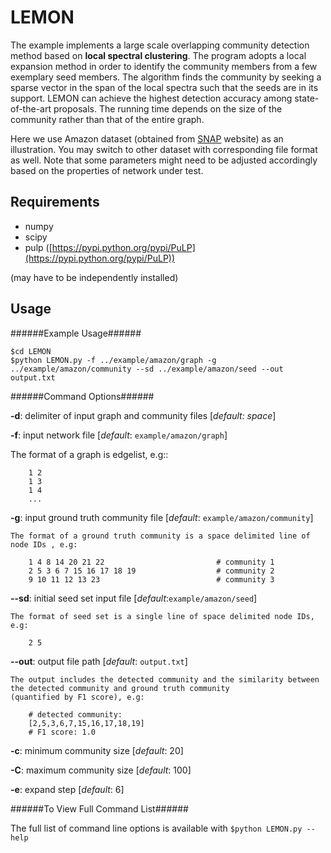 # LEMON
The example implements a large scale overlapping community detection method 
based on **local spectral clustering**. The program adopts a local expansion method in order to identify the community members from a few exemplary seed members. The algorithm finds the community by seeking a sparse vector in the span of the local spectra such that the seeds are in its support. LEMON can achieve the highest detection accuracy among state-of-the-art proposals. The running time depends on the size of the community rather than that of the entire graph. 

Here we use Amazon dataset (obtained from [SNAP](http://snap.stanford.edu/data/com-Amazon.html) website) as an illustration. You may switch to other dataset with corresponding file format as well. Note that some parameters might need to be adjusted accordingly based on the properties of network under test.

Requirements
------------
* numpy
* scipy
* pulp ([https://pypi.python.org/pypi/PuLP](https://pypi.python.org/pypi/PuLP))

(may have to be independently installed) 


Usage
-----

######Example Usage######

    $cd LEMON
    $python LEMON.py -f ../example/amazon/graph -g  ../example/amazon/community --sd ../example/amazon/seed --out output.txt

######Command Options######

**-d**: delimiter of input graph and community files [*default: space*]

**-f**:  input network file [*default*: ``example/amazon/graph``]

  The format of a graph is edgelist, e.g::
  
        1 2
        1 3
        1 4
        ...
**-g**:  input ground truth community file [*default*: ``example/amazon/community``]

    The format of a ground truth community is a space delimited line of node IDs , e.g:
  
        1 4 8 14 20 21 22                         # community 1
        2 5 3 6 7 15 16 17 18 19                  # community 2
        9 10 11 12 13 23                          # community 3

**--sd**: initial seed set input file [*default*:``example/amazon/seed``]

    The format of seed set is a single line of space delimited node IDs, e.g:
    
        2 5

**--out**: output file path [*default*: ``output.txt``]

    The output includes the detected community and the similarity between the detected community and ground truth community 
    (quantified by F1 score), e.g:

        # detected community:
        [2,5,3,6,7,15,16,17,18,19]
        # F1 score: 1.0

**-c**: minimum community size [*default*: 20]

**-C**: maximum community size [*default*: 100]

**-e**: expand step [*default*: 6]


######To View Full Command List######

The full list of command line options is available with ``$python LEMON.py --help``

